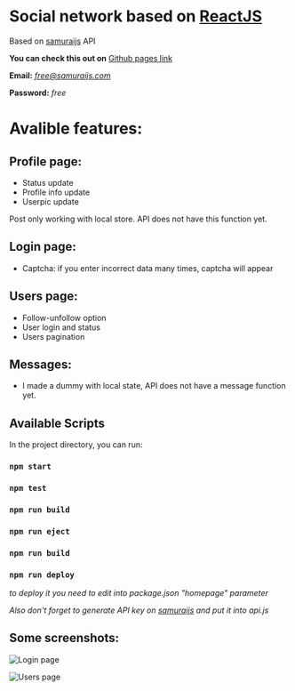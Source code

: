 
# Social network based on [ReactJS](https://github.com/facebook/create-react-app)

Based on [samuraijs](https://social-network.samuraijs.com/docs) API 


**You can check this out on** [Github pages link](https://dmitry-vf.github.io/react-social-network) 

**Email:** *free@samuraijs.com*

**Password:** *free*


# Avalible features:

## Profile page:
* Status update
* Profile info update
* Userpic update

Post only working with local store. API does not have this function yet.

## Login page:
* Captcha: if you enter incorrect data many times, captcha will appear

## Users page:
* Follow-unfollow option
* User login and status
* Users pagination
 
## Messages:
* I made a dummy with local state, API does not have a message function  yet.


## Available Scripts

In the project directory, you can run:

### `npm start`
### `npm test`
### `npm run build`
### `npm run eject`
### `npm run build` 

### `npm run deploy` 
*to deploy it you need to edit into package.json "homepage" parameter*

*Also don't forget to generate API key on [samuraijs](https://social-network.samuraijs.com/account) and put it into api.js*



## Some screenshots:

![Login page](https://i.ibb.co/BwtB3ms/login.png)

![Users page](https://i.ibb.co/WxMVVcb/users.png)


